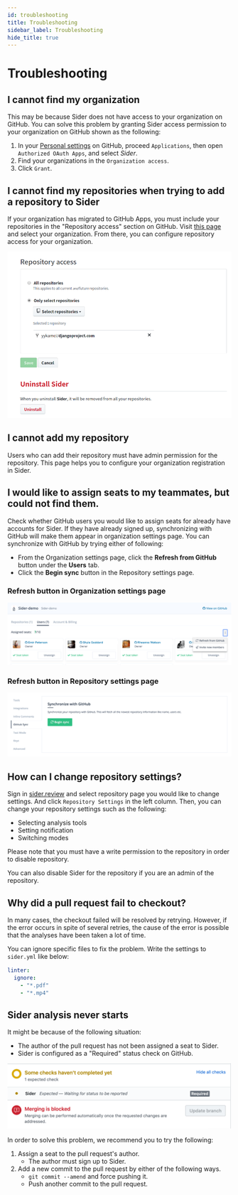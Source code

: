 ```yaml
---
id: troubleshooting
title: Troubleshooting
sidebar_label: Troubleshooting
hide_title: true
---
```


# Troubleshooting

## I cannot find my organization

This may be because Sider does not have access to your organization on GitHub. You can solve this problem by granting Sider access permission to your organization on GitHub shown as the following:

1. In your [Personal settings](https://github.com/settings/applications) on GitHub, proceed `Applications`, then open `Authorized OAuth Apps`, and select _Sider_.
2. Find your organizations in the `Organization access`.
3. Click `Grant`.

## I cannot find my repositories when trying to add a repository to Sider

If your organization has migrated to GitHub Apps, you must include your repositories in the "Repository access" section on GitHub.
Visit [this page](https://github.com/apps/sider/installations/new) and select your organization. From there, you can configure repository access for your organization.

![Add a new organization](./assets/repository-access-on-github.png)

## I cannot add my repository

Users who can add their repository must have admin permission for the repository. This page helps you to configure your organization registration in Sider.

## I would like to assign seats to my teammates, but could not find them.

Check whether GitHub users you would like to assign seats for already have accounts for Sider. If they have already signed up, synchronizing with GitHub will make them appear in organization settings page. You can synchronize with GitHub by trying either of following:

- From the Organization settings page, click the **Refresh from GitHub** button under the **Users** tab.
- Click the **Begin sync** button in the Repository settings page.

### Refresh button in Organization settings page

![Refresh button](./assets/refresh-from-github-button.png)

### Refresh button in Repository settings page

![Synchronize with GitHub](./assets/synchronize-with-github-button.png)

## How can I change repository settings?

Sign in [sider.review](https://sider.review) and select repository page you would like to change settings. And click `Repository Settings` in the left column. Then, you can change your repository settings such as the following:

- Selecting analysis tools
- Setting notification
- Switching modes

Please note that you must have a write permission to the repository in order to disable repository.

You can also disable Sider for the repository if you are an admin of the repository.

## Why did a pull request fail to checkout?

In many cases, the checkout failed will be resolved by retrying. However, if the error occurs in spite of several retries, the cause of the error is possible that the analyses have been taken a lot of time.

You can ignore specific files to fix the problem. Write the settings to `sider.yml` like below:

```yaml
linter:
  ignore:
    - "*.pdf"
    - "*.mp4"
```

## Sider analysis never starts

It might be because of the following situation:

- The author of the pull request has not been assigned a seat to Sider.
- Sider is configured as a "Required" status check on GitHub.

![Never Start Analysis](./assets/never-start-analysis.png)

In order to solve this problem, we recommend you to try the following:

1. Assign a seat to the pull request's author.
   - The author must sign up to Sider.
2. Add a new commit to the pull request by either of the following ways.
   - `git commit --amend` and force pushing it.
   - Push another commit to the pull request.
